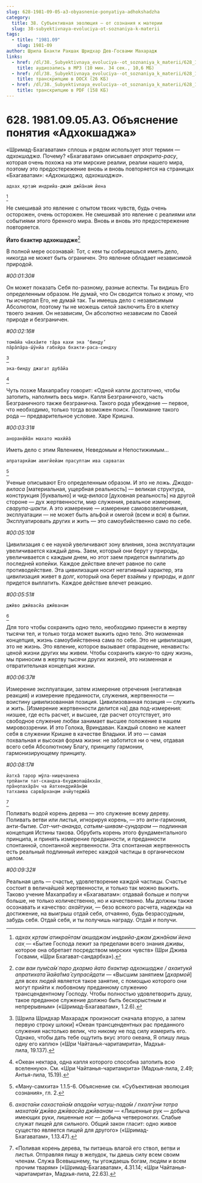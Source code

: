 ```yaml
---
slug: 628-1981-09-05-a3-obyasnenie-ponyatiya-adhokshadzha
category:
  title: 38. Субъективная эволюция — от сознания к материи
  slug: 38-subyektivnaya-evoluciya-ot-soznaniya-k-materii
tags:
  - title: "1981.09"
    slug: 1981-09
author: Шрила Бхакти Ракшак Шридхар Дев-Госвами Махарадж
links:
  - href: /dl/38._Subyektivnaya_evoluciya--ot_soznaniya_k_materii/628_1981.09.05.A3_SridharMj_Objasnenie_ponjatija_Adhokshadzha.mp3
    title: аудиозапись в MP3 (10 мин. 34 сек., 10,6 МБ)
  - href: /dl/38._Subyektivnaya_evoluciya--ot_soznaniya_k_materii/628_1981.09.05.A3_SridharMj_Objasnenie_ponjatija_Adhokshadzha.docx
    title: транскрипцию в DOCX (26 КБ)
  - href: /dl/38._Subyektivnaya_evoluciya--ot_soznaniya_k_materii/628_1981.09.05.A3_SridharMj_Objasnenie_ponjatija_Adhokshadzha.pdf
    title: транскрипцию в PDF (158 КБ)
---
```


# 628. 1981.09.05.A3. Объяснение понятия «Адхокшаджа»

«Шримад-Бхагаватам» сплошь и рядом использует этот термин — *адхокшаджа*. Почему? «Бхагаватам» описывает *апракрита-расу*, которая очень похожа на эти мирские реалии, реалии нашего мира, поэтому это предостережение вновь и вновь повторяется на страницах «Бхагаватам»: «*Адхокшаджа, адхокшаджа*».

    адхах̣ кр̣там̇ индрийа-джам̇ джн̃а̄нам̇ йена
[^_ftn1]

Не смешивай это явление с опытом твоих чувств, будь очень осторожен, очень осторожен. Не смешивай это явление с реалиями или событиями этого бренного мира. Вновь и вновь это предостережение повторяется.

**Йато бхактир адхокш̣адже**[^_ftn2]

В полной мере осознавай: Тот, с кем ты собираешься иметь дело, никогда не может быть ограничен. Это явление обладает независимой природой.

*#00:01:30#*

Он может показать Себя по-разному, разные аспекты. Ты видишь Его определенным образом. Не думай, что Он сводится только к этому, что ты исчерпал Его, не думай так. Ты имеешь дело с независимым Абсолютом, поэтому ты не можешь силой заключить Его в клетку твоего знания. Он независим, Он абсолютно независим по Своей природе и безграничен.

*#00:02:16#*

    тома̄йа ча̄кха̄ите та̄ра кахи эка ‘бинду’
    па̄ра̄па̄ра-ш́ӯнйа габхӣра бхакти-раса-синдху
[^_ftn3]

    эка-бинду джагат д̣уба̄йа
[^_ftn4]

Чуть позже Махапрабху говорит: «Одной капли достаточно, чтобы затопить, наполнить весь мир». Капля Безграничного, часть Безграничного также безгранична. Такого рода убеждение — первое, что необходимо, только тогда возможен поиск. Понимание такого рода — предварительное условие. Харе Кришна.

*#00:03:31#*

    ан̣оран̣ӣйа̄н махато махӣйа̄

Иметь дело с этим Явлением, Неведомым и Непостижимым…

    апратаркйам авигйейам прасуптам ива сарватах
[^_ftn5]

Ученые описывают Его определенным образом. И это не ложь. *Джада-виласа* [материальная, ущербная реальность] — великая структура, конструкция [буквально] и *чид-виласа* [духовная реальность] на другой стороне — дух жертвенности, мир служения, реальное измерение, *сварупа-шакти*. А это измерение — измерение самовозвеличивания, эксплуатации — не может быть альфой и омегой (всем и вся) в бытии. Эксплуатировать других и жить — это самоубийственно само по себе.

*#00:05:10#*

Цивилизация с ее наукой увеличивают зону влияния, зона эксплуатации увеличивается каждый день. Заем, который они берут у природы, увеличивается с каждым днем, но этот заем придется выплатить до последней копейки. Каждое действие влечет равное по силе противодействие. Эта цивилизация носит негативный характер, эта цивилизация живет в долг, который она берет взаймы у природы, и долг придется выплатить. Каждое действие влечет реакцию.

*#00:05:51#*

    джӣво джӣвасйа джӣванам
[^_ftn6]

Для того чтобы сохранить одно тело, необходимо принести в жертву тысячи тел, и только тогда может выжить одно тело. Это низменная концепция, жизнь самоубийственна сама по себе. Это не цивилизация, это не жизнь. Это явление, которое вызывает отвращение, ненависть: ценой жизни других мы живем. Чтобы сохранить какую-то одну жизнь, мы приносим в жертву тысячи других жизней, это низменная и отвратительная концепция жизни.

*#00:06:37#*

Измерение эксплуатации, затем измерение отречения (негативная реакция) и измерение преданности, служения, жертвенности — воистину цивилизованная позиция. Цивилизованная позиция — служить и жить. [Измерение жертвенности делится на] два под-измерения: низшее, где есть расчет, и высшее, где расчет отсутствует, это свободное служение любви занимает высшее положение в нашем мировоззрении. И это Голока, Вриндаван. Каждый словно не жалеет себя в служении Кришне в качестве Владыки. И это — самая похвальная и высокая форма жизни: не заботится ни о чем, отдавая всего себя Абсолютному Благу, принципу гармонии, гармонизирующему принципу.

*#00:08:17#*

    йатха̄ тарор мӯла-ниш̣ечанена
    тр̣пйанти тат-скандха-бхуджопаш́а̄кха̄х̣
    пра̄н̣опаха̄ра̄ч ча йатхендрийа̄н̣а̄м̇
    татхаива сарва̄рхан̣ам ачйутеджйа̄
[^_ftn7]

Поливать водой корень дерева — это служение всему дереву. Поливать ветви или листья, игнорируя корень, — это анти-гармония, анти-бытие. *Сат-чит-ананда*, *сатьям-шивам-сундарам* — подлинная концепция Истины такова. Обрубить корень этого фундаментального принципа, и принять измерение преданности, и преданности спонтанной, спонтанной жертвенности. Эта спонтанная жертвенность есть реальный подлинный интерес каждой частицы в органическом целом.

*#00:09:32#*

Реальная цель — счастье, удовлетворение каждой частицы. Счастье состоит в величайшей жертвенности, и только так можно выжить. Таково учение Махапрабху и «Бхагаватам»: отдавай больше и получи больше, не только количественно, но и качественно. Мы должны также осознавать и качество: *ахайтуки*, — безо всякого расчета, надежды на достижение, на выигрыш отдай себя, отчаянно, будь безрассудным, забудь себя. Отдай себя, и ты получишь награду. Отдай и получи.



[^_ftn1]: *адхах̣ кр̣там̇ атикра̄нтам̇ акш̣аджам̇ индрийа-джам̇ джн̃а̄нам̇ йена сах̣* — «Бытие Господа лежит за пределами всего знания *дживы*, которое она обретает посредством мирских чувств» (Шри Джива Госвами, «Шри Бхагават-сандарбха»).

[^_ftn2]: *саи ваи пум̇са̄м̇ паро дхармо йато бхактир адхокш̣адже / ахаитукй апратихата̄ йайа̄тма̄ супрасӣдати* — «Высшим занятием [*дхармой*] для всех людей является такое занятие, с помощью которого они могут прийти к любовному преданному служению трансцендентному Господу. Чтобы полностью удовлетворить душу, такое преданное служение должно быть бескорыстным и непрерывным» («Шримад-Бхагаватам», 1.2.6).

[^_ftn3]: [Шрила Шридхар Махарадж произносит сначала вторую, а затем первую строку шлоки] «Океан трансцендентных рас преданного служения настолько велик, что никому не под силу измерить его. Однако, чтобы дать тебе ощутить вкус этого океана, Я опишу лишь одну его каплю» («Шри Чайтанья-чаритамрита», Мадхья-лила, 19.137).

[^_ftn4]: «Океан нектара, одна капля которого способна затопить всю вселенную». См. «Шри Чайтанья-чаритамрита» (Мадхья-лила, 2.49; Антья-лила, 15.19).

[^_ftn5]: «Ману-самхита» 1.1.5-6. Объяснение см. «Субъективная эволюция сознания», гл. 2.

[^_ftn6]: *ахаста̄ни сахаста̄на̄м апада̄ни чатуш̣-пада̄м / пхалгӯни татра махата̄м̇ джӣво джӣвасйа джӣванам* — «Лишенные рук — добыча имеющих руки, лишенные ног — добыча четвероногих. Слабые служат пищей для сильного. Общий закон гласит: одно живое существо является пищей для другого» («Шримад-Бхагаватам», 1.13.47).

[^_ftn7]: «Поливая корень дерева, ты питаешь влагой его ствол, ветви и листья. Отправляя пищу в желудок, ты даешь силу всем своим членам. Служа Всевышнему, ты угождаешь богам, людям и всем прочим тварям» («Шримад-Бхагаватам», 4.31.14; «Шри Чайтанья-чаритамрита», Мадхья-лила, 22.63).

